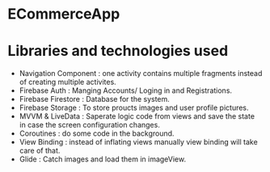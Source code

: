 # ECommerceApp

# Libraries and technologies used
* Navigation Component : one activity contains multiple fragments instead of creating multiple activites. <br />
* Firebase Auth : Manging Accounts/ Loging in and Registrations. <br />
* Firebase Firestore : Database for the system. <br />
* Firebase Storage : To store proucts images and user profile pictures. <br />
* MVVM & LiveData : Saperate logic code from views and save the state in case the screen configuration changes. <br />
* Coroutines : do some code in the background. <br />
* View Binding : instead of inflating views manually view binding will take care of that. <br />
* Glide : Catch images and load them in imageView. <br />
